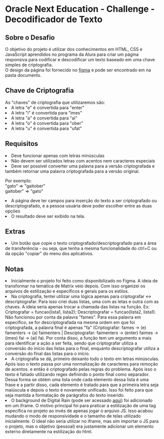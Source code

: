 <h1>Oracle Next Education - Challenge - Decodificador de Texto</h1>

<h2>Sobre o Desafio</h2>

<p>O objetivo do projeto é utilizar dos conhecimentos em HTML, CSS e JavaScript aprendidos no programa da Alura para criar um página responsiva para codificar e descodificar um texto baseado em uma chave simples de criptografia.<br>
O design da página foi fornecido no <a href="https://www.figma.com/design/tvFEYhVfZTjdJ5P24RGV21/Alura-Challenge---Desafio-1---Lógica?node-id=0-1&t=38S9DOOTjcA7oWOo-0">figma</a> e pode ser encontrado em na pasta documents.<br>

<h2>Chave de Criptografia</h2>
As "chaves" de criptografia que utilizaremos são:
<li>A letra "e" é convertida para "enter"
<li>A letra "i" é convertida para "imes"
<li>A letra "a" é convertida para "ai"
<li>A letra "o" é convertida para "ober"
<li>A letra "u" é convertida para "ufat"

<h2>Requisitos</h2>
<li>Deve funcionar apenas com letras minúsculas
<li>Não devem ser utilizados letras com acentos nem caracteres especiais
<li>Deve ser possível converter uma palavra para a versão criptografada e também retornar uma palavra criptografada para a versão original.

Por exemplo:<br>
"gato" => "gaitober"<br>
gaitober" => "gato"<br>

<li>A página deve ter campos para inserção do texto a ser criptografado ou descriptografado, e a pessoa usuária deve poder escolher entre as duas opções
<li>O resultado deve ser exibido na tela.

<h2>Extras</h2>
<li>Um botão que copie o texto criptografado/descriptografado para a área de transferência - ou seja, que tenha a mesma funcionalidade do ctrl+C ou da opção "copiar" do menu dos aplicativos.

<h2>Notas</h2>
<li>Inicialmente o projeto foi feito como disponibilizado no Figma. A ideia de transformar na temática de Matrix veio depois. Com isso organizei os arquivos de estilização e específicos e gerais para os estilos.
<li>Na criptografia, tentei utilizar uma lógica apenas para criptografar <-> descriptografar. Para isso criei duas listas, uma com as letas e outra com as chaves. A ideia seria apenas trocar a chamada das listas na função. Ex: Criptografar = funcao(lista1, lista2); Descriptografar = funcao(lista2, lista1). Não funcionou por conta da palavra "fames". Para essa palavra em específico, se for descriptografada na mesma ordem em que foi criptografada, a palavra final é apenas "fa" (Criptografar: fames -> (e) famenters -> (a) faimenters | Desciptografar: faimenters -> (enter) faimes -> (imes) fai -> (ai) fa). Por conta disso, a função tem um argumento a mais para identificar a ação a ser feita, sendo que criptografar utiliza a conversão do início das listas para o final, enquanto descriptografar utiliza a conversão do final das listas para o início.
<li>A criptografia se dá, primeiro deixanto todo o texto em letras minúsculas. Após isso o texto passa por uma normalização de caracteres para remoção de acentos. e então é criptografado pelas regras do problema. Após isso o texto é fatiado utilizando regex definindo o ponto final como separador. Dessa forma se obtém uma lista onde cada elemento dessa lista é uma frase e a partir disso, cada elemento é tratado para que a primeira letra seja maiúscula e depois o texto é novamente unificado. Isso foi feito para que seja mantida a formatação de parágrafos do texto inserido.
<li>O background de Digital Rain (pode ser acessado <a href="https://github.com/Rezmason/matrix">aqui</a>) foi adicionado em um iframe. O motivo principal foi para praticar a estilização de uma tag específica no projeto ao invés de apenas jogar o arquivo JS. Isso acabou mudando o modo de responsividade e o tamanho de telas utilizado inicialmente. O ideal não seria utilizar no iframe, mas sim importar o JS para o projeto, mas o objetivo (pessoal) era justamente adicionar um elemento externo diretamente na estilização do html.
